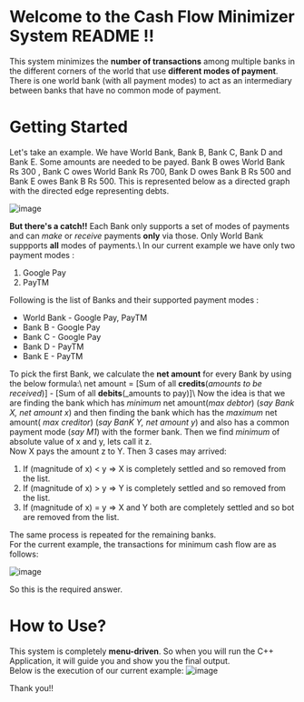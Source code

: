 # Welcome to the Cash Flow Minimizer System README !!

This system minimizes the **number of transactions** among multiple banks in the different corners of the world that use **different modes of payment**. There is one world bank (with all payment modes) to act as an intermediary between banks that have no common mode of payment.

# Getting Started

Let's take an example. We have World Bank, Bank B, Bank C, Bank D and Bank E. Some amounts are needed to be payed. Bank B owes World Bank Rs 300 , Bank C owes World Bank Rs 700, Bank D owes Bank B Rs 500 and Bank E owes Bank B Rs 500. This is represented below as a directed graph with the directed edge representing debts.

![image](https://user-images.githubusercontent.com/54183085/109980523-04576e00-7d26-11eb-848b-10167950a7a0.png)

**But there's a catch!!**
Each Bank only supports a set of modes of payments and can _make_ or _receive_ payments **only** via those. Only World Bank suppports **all** modes of payments.\ 
In our current example we have only two payment modes :
1. Google Pay
2. PayTM

Following is the list of Banks and their supported payment modes :
- World Bank - Google Pay, PayTM
- Bank B     - Google Pay
- Bank C     - Google Pay
- Bank D     - PayTM
- Bank E     - PayTM   

To pick the first Bank, we calculate the **net amount** for every Bank by using the below formula:\\
net amount = [Sum of all **credits**(_amounts to be received_)] - [Sum of all **debits**(_amounts to pay)]\\
Now the idea is that we are finding the bank which has _minimum_ net amount(_max debtor_) (_say Bank X, net amount x_) and then finding the bank which has the _maximum_ net amount( _max creditor_) (_say BanK Y, net amount y_) and also has a common payment mode (_say M1_) with the former bank. Then we find _minimum_ of absolute value of x and y, lets call it z.\
Now X pays the amount z to Y. Then 3 cases may arrived:
1. If (magnitude of x) < y  =>  X is completely settled and so removed from the list.
2. If (magnitude of x) > y  =>  Y is completely settled and so removed from the list.
3. If (magnitude of x) = y  =>  X and Y both are completely settled and so bot are removed from the list.

The same process is repeated for the remaining banks.\
For the current example, the transactions for minimum cash flow are as follows:

![image](https://user-images.githubusercontent.com/54183085/109980573-0f120300-7d26-11eb-81c2-ca9e31b07329.png)

So this is the required answer.

# How to Use?
This system is completely **menu-driven**. So when you will run the C++ Application, it will guide you and show you the final output.\
Below is the execution of our current example:
![image](https://user-images.githubusercontent.com/54183085/109976164-77121a80-7d21-11eb-9c84-ce99a843d6ea.png)

Thank you!!

